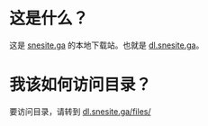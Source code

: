 # 这是什么？
这是 [snesite.ga](snesite.ga) 的本地下载站。也就是 [dl.snesite.ga](dl.snesite.ga)。

# 我该如何访问目录？
要访问目录，请转到 [dl.snesite.ga/files/](dl.snesite.ga/files/)

